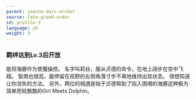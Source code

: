 ```yaml
---
parent: jeanne-darc-archer
source: fate-grand-order
id: profile-3
language: zh
weight: 3
---
```


### 羁绊达到Lv.3后开放

能将海豚作为使魔操控。
名字叫莉丝，服从贞德的命令，在地上阔步在空中飞翔。
智商也很高，能停留在视野的右侧角落寸步不离地维持出现状态。
很想知道让你消失的方法。
另外，两位的相遇是始于贞德帮助了陷入困境的海豚这种极为简单而轻飘飘的Girl Meets Dolphin。
